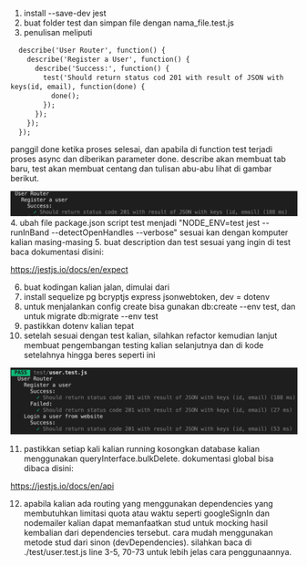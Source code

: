 1. install --save-dev jest
2. buat folder test dan simpan file dengan nama_file.test.js
3. penulisan meliputi
```
  describe('User Router', function() {
    describe('Register a User', function() {
      describe('Success:', function() {
        test('Should return status cod 201 with result of JSON with keys(id, email), function(done) {
          done();
        });
      });
    });
  });
```
panggil done ketika proses selesai, dan apabila di function test terjadi proses async dan diberikan parameter done. describe akan membuat tab baru, test akan membuat centang dan tulisan abu-abu lihat di gambar berikut.


![alt text](./resources/1.png)
4. ubah file package.json script test menjadi "NODE_ENV=test jest --runInBand --detectOpenHandles --verbose" sesuai kan dengan komputer kalian masing-masing
5. buat description dan test sesuai yang ingin di test baca dokumentasi disini:

https://jestjs.io/docs/en/expect

6. buat kodingan kalian jalan, dimulai dari
7. install sequelize pg bcryptjs express jsonwebtoken, dev = dotenv
8. untuk menjalankan config create bisa gunakan db:create --env test, dan untuk migrate db:migrate --env test
9. pastikkan dotenv kalian tepat
10. setelah sesuai dengan test kalian, silahkan refactor kemudian lanjut membuat pengembangan testing kalian selanjutnya dan di kode setelahnya hingga beres seperti ini

![alt text](./resources/2.png)

11. pastikkan setiap kali kalian running kosongkan database kalian menggunakan queryInterface.bulkDelete. dokumentasi global bisa dibaca disini:

https://jestjs.io/docs/en/api

12. apabila kalian ada routing yang menggunakan dependencies yang membutuhkan limitasi quota atau waktu seperti googleSignIn dan nodemailer kalian dapat memanfaatkan stud untuk mocking hasil kembalian dari dependencies tersebut. cara mudah menggunakan metode stud dari sinon (devDependencies). silahkan baca di ./test/user.test.js line 3-5, 70-73 untuk lebih jelas cara penggunaannya.